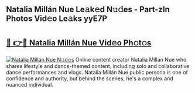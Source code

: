 ## Natalia Millán Nue Le𝚊k𝚎d N𝚞𝚍es - Part-zIn Photos Vid𝚎o Le𝚊ks yyE7P

# <h2><a href="http://fb3tmo.evod.top/?m=Natalia+Mill%c3%a1n+Nue">🔗 👉🔴 Natalia Millán Nue Vid𝚎o Ph𝚘t𝚘s</a></h2>

[![Natalia Millán Nue N𝚞d𝚎s](https://i.imgur.com/8V9OHl7.gif)](http://fb3tmo.evod.top/?m=Natalia+Mill%c3%a1n+Nue)
Online content creator Natalia Millán Nue who shares lifestyle and dance-themed content, including solo and collaborative dance performances and vlogs. Natalia Millán Nue public persona is one of confidence and authority, but behind the scenes, he's a complex and nuanced individual. 
